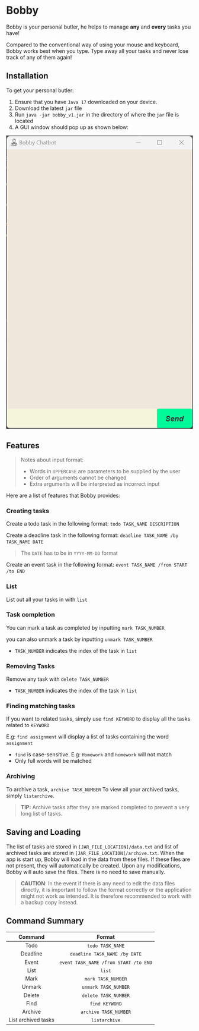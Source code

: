 # Bobby
Bobby is your personal butler, he helps to manage **any** and **every** tasks you have!

Compared to the conventional way of using your mouse and keyboard, Bobby works best when you type. Type away all your tasks and never lose track of any of them again!

## Installation

To get your personal butler:
1. Ensure that you have `Java 17` downloaded on your device.
2. Download the latest `jar` file
3. Run `java -jar bobby_v1.jar` in the directory of where the `jar` file is located
4. A GUI window should pop up as shown below:

![img.png](startupImage.png)

## Features

> Notes about input format:
> - Words in `UPPERCASE` are parameters to be supplied by the user
> - Order of arguments cannot be changed
> - Extra arguments will be interpreted as incorrect input

Here are a list of features that Bobby provides:
### Creating tasks

Create a todo task in the following format: `todo TASK_NAME DESCRIPTION`

Create a deadline task in the following format: `deadline TASK_NAME /by TASK_NAME DATE`

> The `DATE` has to be in `YYYY-MM-DD` format

Create an event task in the following format: `event TASK_NAME /from START /to END`

### List

List out all your tasks in with `list`

### Task completion

You can mark a task as completed by inputting `mark TASK_NUMBER`

you can also unmark a task by inputting `unmark TASK_NUMBER`

- `TASK_NUMBER` indicates the index of the task in `list`

### Removing Tasks

Remove any task with `delete TASK_NUMBER`
- `TASK_NUMBER` indicates the index of the task in `list`

### Finding matching tasks

If you want to related tasks, simply use `find KEYWORD` to display all the tasks related 
to `KEYWORD`

E.g: `find assignment` will display a list of tasks containing the word `assignment`
- `find` is case-sensitive. E.g: `Homework` and `homework` will not match
- Only full words will be matched

### Archiving

To archive a task, `archive TASK_NUMBER`
To view all your archived tasks, simply `listarchive`.

> **TIP:** Archive tasks after they are marked completed to prevent a very long list of tasks.

## Saving and Loading
The list of tasks are stored in `[JAR_FILE_LOCATION]/data.txt` and list of archived tasks are stored in 
`[JAR_FILE_LOCATION]/archive.txt`. When the app is start up, Bobby will load in the data from these files. 
If these files are not present, they will automatically be created. Upon any modifications, 
Bobby will auto save the files. There is no need to save manually.


> **CAUTION**: In the event if there is any need to edit the data files directly, it is important to follow the format 
> correctly or the application might not work as intended. It is therefore recommended to work with a
> backup copy instead.

## Command Summary

| Command | Format |
|:-:|:-:|
| Todo | `todo TASK_NAME` |
| Deadline | `deadline TASK_NAME /by DATE` |
| Event | `event TASK_NAME /from START /to END` |
| List | `list` |
| Mark | `mark TASK_NUMBER` |
| Unmark | `unmark TASK_NUMBER` |
| Delete | `delete TASK_NUMBER` |
| Find | `find KEYWORD` |
| Archive | `archive TASK_NUMBER` |
| List archived tasks | `listarchive` |
